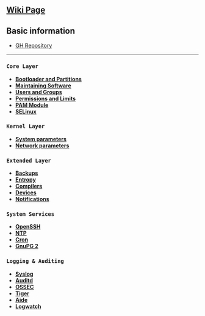 ## **[Wiki Page](https://github.com/trimstray/the-practical-linux-hardening-guide/wiki)**

## Basic information

  * [GH Repository](https://github.com/trimstray/the-practical-linux-hardening-guide)

***

### `Core Layer`

- **[Bootloader and Partitions](#)**
- **[Maintaining Software](#)**
- **[Users and Groups](#)**
- **[Permissions and Limits](#)**
- **[PAM Module](#)**
- **[SELinux](#)**

### `Kernel Layer`

- **[System parameters](#)**
- **[Network parameters](#)**

### `Extended Layer`

- **[Backups](#)**
- **[Entropy](#)**
- **[Compilers](#)**
- **[Devices](#)**
- **[Notifications](#)**

### `System Services`

- **[OpenSSH](#)**
- **[NTP](#)**
- **[Cron](#)**
- **[GnuPG 2](#)**

### `Logging & Auditing`

- **[Syslog](#)**
- **[Auditd](#)**
- **[OSSEC](#)**
- **[Tiger](#)**
- **[Aide](#)**
- **[Logwatch](#)**